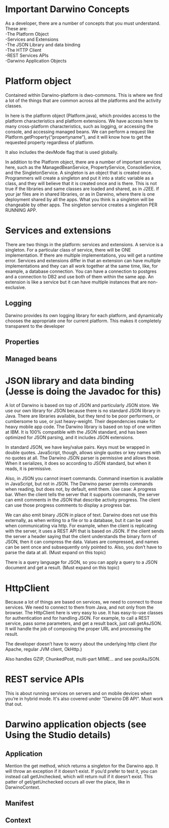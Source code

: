Important Darwino Concepts
=======================

As a developer, there are a number of concepts that you must understand. These are:  
-The Platform Object  
-Services and Extensions  
-The JSON Library and data binding  
-The HTTP Client  
-REST Services APIs  
-Darwino Application Objects


# Platform object
Contained within Darwino-platform is dwo-commons. This is where we find a lot of the things that are common across all the platforms and the activity classes. 
    
In here is the platform object (Platform.java), which provides access to the platform characteristics and platform extensions. We have access here to many cross-platform characteristics, such as logging, or accessing the console, and accessing managed beans. We can perform a request like Platform.getProperty(“propertyname”), and it will know how to get the requested property regardless of platform. 
    
It also includes the devMode flag that is used globally.  
    
In addition to the Platform object, there are a number of important services here, such as the ManagedBeanService, PropertyService, ConsoleService, and the SingletonService. A singleton is an object that is created once. Programmers will create a singleton and put it into a static variable as a class, and they will believe that it is created once and is there. This is not true if the libraries and same classes are loaded and shared, as in J2EE. If your jar files are in shared libraries, or as in Darwino, where there is one deployment shared by all the apps. What you think is a singleton will be changeable by other apps. The singleton service creates a singleton PER RUNNING APP.
    
# Services and extensions
There are two things in the platform: services and extensions. A service is a singleton. For a particular class of service, there will be ONE implementation. If there are multiple implementations, you will get a runtime error.
Services and extensions differ in that an extension can have multiple implementations and they can all work together at the same time, like, for example, a database connection. You can have a connection to postgres and a connection to DB2 and use both of them within the same app. An extension is like a service but it can have multiple instances that are non-exclusive.
## Logging
Darwino provides its own logging library for each platform, and dynamically chooses the appropriate one for current platform.  This makes it completely transparent to the developer
## Properties
## Managed beans


# JSON library and data binding (Jesse is doing the Javadoc for this)
A lot of Darwino is based on top of JSON and particularly JSON store. We use our own library for JSON because there is no standard JSON library in Java. There are libraries available, but they tend to be poor performers, or cumbersome to use, or just heavy-weight. Their dependencies make for heavy mobile app code. The Darwino library is based on top of one written at IBM. It is 100% compatible with the JSON standard, and has been optimized for JSON parsing, and it includes JSON extensions. 

 In standard JSON, we have key/value pairs. Keys must be wrapped in double quotes. JavaScript, though, allows single quotes or key names with no quotes at all. The Darwino JSON parser is permissive and allows those. When it serializes, it does so according to JSON standard, but when it reads, it is permissive.
 
 Also, in JSON you cannot insert commands. Command insertion is available in JavaScript, but not in JSON. The Darwino parser permits commands when reading, but does not, by default, emit them.
Use case: A progress bar. When the client tells the server that it supports commands, the server can emit comments in the JSON that describe activity progress. The client can use those progress comments to display a progress bar.
 
 We can also emit binary JSON in place of text. Darwino does not use this externally, as when writing to a file or to a database, but it can be used when communicating via http. For example, when the client is replicating with the server, it uses a REST API that is based on JSON. If the client sends the server a header saying that the client understands the binary form of JSON, then it can compress the data. Values are compressed, and names can be sent once and subsequently only pointed to. Also, you don’t have to parse the data at all. (Must expand on this topic) 
 
 There is a query language for JSON, so you can apply a query to a JSON document and get a result. (Must expand on this topic)

# HttpClient
Because a lot of things are based on services, we need to connect to those services. We need to connect to them from Java, and not only from the browser. The HttpClient here is very easy to use. It has easy-to-use classes for authentication and for handling JSON. For example, to call a REST service, pass some parameters, and get a result back, just call getAsJSON. It will handle the job of composing the proper URL and processing the result.
 
 The developer doesn’t have to worry about the underlying http client (for Apache, regular JVM client, OkHttp.)
 
 Also handles GZIP, ChunkedPost, multi-part MIME… and see postAsJSON.


# REST service APIs
This is about running services on servers and on mobile devices when you’re in hybrid mode. It's also covered under "Darwino DB API". Must work that out. 

# Darwino application objects (see Using the Studio details)
## Application
Mention the get method, which returns a singleton for the Darwino app. It will throw an exception if it doesn’t exist. If you’d prefer to test it, you can instead call getUnchecked, which will return null if it doesn’t exist. This patter of get/getUnchecked occurs all over the place, like in DarwinoContext.
## Manifest
## Context
